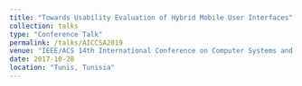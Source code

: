 ```yaml
---
title: "Towards Usability Evaluation of Hybrid Mobile User Interfaces"
collection: talks
type: "Conference Talk"
permalink: /talks/AICCSA2019
venue: "IEEE/ACS 14th International Conference on Computer Systems and Applications (AICCSA)"
date: 2017-10-28
location: "Tunis, Tunisia"
---
```

